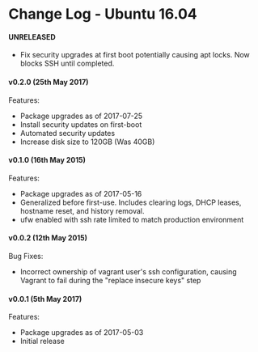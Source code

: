 # Change Log - Ubuntu 16.04

#### UNRELEASED

  - Fix security upgrades at first boot potentially causing apt locks. Now blocks SSH until completed.

#### v0.2.0 (25th May 2017)

Features: 

  - Package upgrades as of 2017-07-25
  - Install security updates on first-boot
  - Automated security updates
  - Increase disk size to 120GB (Was 40GB)

#### v0.1.0 (16th May 2015)

Features:

  - Package upgrades as of 2017-05-16
  - Generalized before first-use. Includes clearing logs, DHCP leases, hostname reset, and history removal.
  - ufw enabled with ssh rate limited to match production environment

#### v0.0.2 (12th May 2015)

Bug Fixes:

 - Incorrect ownership of vagrant user's ssh configuration, causing Vagrant to fail during the "replace insecure keys" step

#### v0.0.1 (5th May 2017)

Features:

 - Package upgrades as of 2017-05-03
 - Initial release
